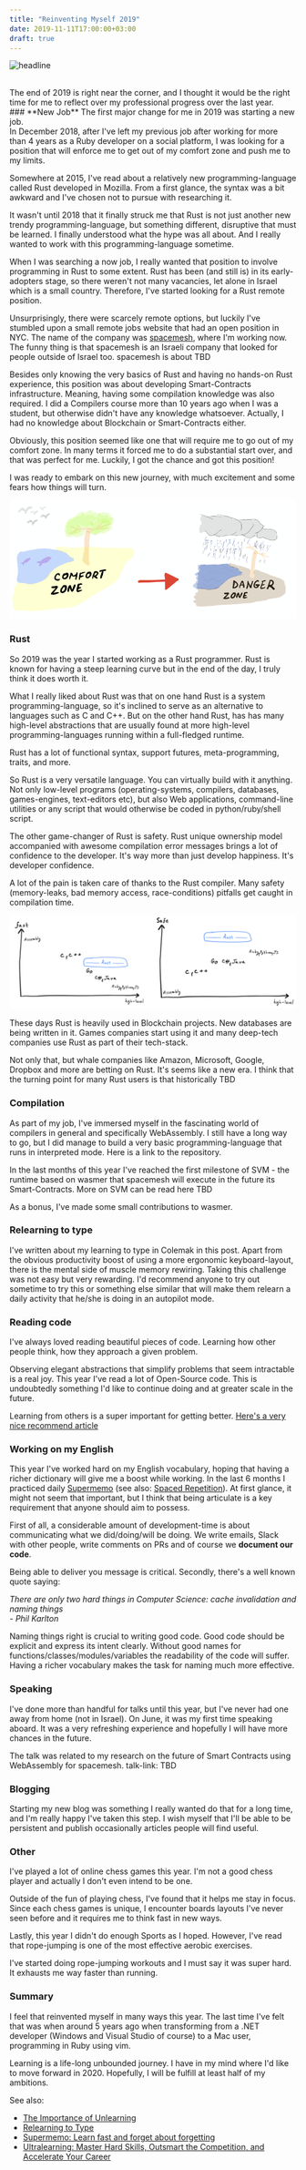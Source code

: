 ```yaml
---
title: "Reinventing Myself 2019"
date: 2019-11-11T17:00:00+03:00
draft: true
---
```


![headline][headline]

<br/>
The end of 2019 is right near the corner, and I thought it would be the right time for me to reflect over my professional progress over the last year.
<br/>
### **New Job**
The first major change for me in 2019 was starting a new job.
<br/>In December 2018, after I've left my previous job after working for more than 4 years as a Ruby developer on a social platform,
I was looking for a position that will enforce me to get out of my comfort zone and push me to my limits.
<br/>

Somewhere at 2015, I've read about a relatively new programming-language called Rust developed in Mozilla.
From a first glance, the syntax was a bit awkward and I've chosen not to pursue with researching it.

It wasn't until 2018 that it finally struck me that Rust is not just another new trendy programming-language, but something different, disruptive that must be learned.
I finally understood what the hype was all about. And I really wanted to work with this programming-language sometime.

When I was searching a now job, I really wanted that position to involve programming in Rust to some extent.
Rust has been (and still is) in its early-adopters stage, so there weren't not many vacancies, let alone in Israel which is a small country.
Therefore, I've started looking for a Rust remote position.

Unsurprisingly, there were scarcely remote options, but luckily I've stumbled upon a small remote jobs website that had an open position in NYC.
The name of the company was [spacemesh][spacemesh], where I'm working now. The funny thing is that spacemesh is an Israeli company that looked for people outside of Israel too.
spacemesh is about TBD

Besides only knowing the very basics of Rust and having no hands-on Rust experience, this position was about developing Smart-Contracts infrastructure.
Meaning, having some compilation knowledge was also required. I did a Compilers course more than 10 years ago when I was a student, but otherwise didn't have any knowledge whatsoever.
Actually, I had no knowledge about Blockchain or Smart-Contracts either.

Obviously, this position seemed like one that will require me to go out of my comfort zone.
In many terms it forced me to do a substantial start over, and that was perfect for me.
Luckily, I got the chance and got this position!

I was ready to embark on this new journey, with much excitement and some fears how things will turn.

<img src="images/comfort-zone-to-danger-zone.png"/>

### **Rust**
So 2019 was the year I started working as a Rust programmer. Rust is known for having a steep learning curve but in the end of the day, I truly think it does worth it.

What I really liked about Rust was that on one hand Rust is a system programming-language, so it's inclined to serve as an alternative to languages such as C and C++.
But on the other hand Rust, has has many high-level abstractions that are usually found at more high-level programming-languages running within a full-fledged runtime.

Rust has a lot of functional syntax, support futures, meta-programming, traits, and more.

So Rust is a very versatile language. You can virtually build with it anything. Not only low-level programs
(operating-systems, compilers, databases, games-engines, text-editors etc), but also Web applications, command-line utilities or any script that would otherwise be coded
in python/ruby/shell script.

The other game-changer of Rust is safety. Rust unique ownership model accompanied with awesome compilation error messages brings a lot of confidence to the developer.
It's way more than just develop happiness. It's developer confidence.

A lot of the pain is taken care of thanks to the Rust compiler.
Many safety (memory-leaks, bad memory access, race-conditions) pitfalls get caught in compilation time.

<img src="images/rust-charts.png"/>

These days Rust is heavily used in Blockchain projects. New databases are being written in it. Games companies start using it and many deep-tech companies
use Rust as part of their tech-stack.

Not only that, but whale companies like Amazon, Microsoft, Google, Dropbox and more are betting on Rust. It's seems like a new era.
I think that the turning point for many Rust users is that historically TBD

### **Compilation**
As part of my job, I've immersed myself in the fascinating world of compilers in general and specifically WebAssembly.
I still have a long way to go, but I did manage to build a very basic programming-language that runs in interpreted mode.
Here is a link to the repository.

In the last months of this year I've reached the first milestone of SVM - the runtime based on wasmer that spacemesh will execute in the future
its Smart-Contracts. More on SVM can be read here TBD

As a bonus, I've made some small contributions to wasmer.

### **Relearning to type**
I've written about my learning to type in Colemak in this post. Apart from the obvious productivity boost of using a more ergonomic keyboard-layout, there is the mental side
of muscle memory rewiring. Taking this challenge was not easy but very rewarding. I'd recommend anyone to try out sometime to try this or something else similar
that will make them relearn a daily activity that he/she is doing in an autopilot mode.

### **Reading code**
I've always loved reading beautiful pieces of code. Learning how other people think, how they approach a given problem.

Observing elegant abstractions that simplify problems that seem intractable is a real joy.
This year I've read a lot of Open-Source code. This is undoubtedly something I'd like to continue doing and at greater scale in the future.

Learning from others is a super important for getting better.
[Here's a very nice recommend article](ultralearning-environments)

### **Working on my English**
This year I've worked hard on my English vocabulary, hoping that having a richer dictionary will give me a boost while working.
In the last 6 months I practiced daily [Supermemo][supermemo] (see also: [Spaced Repetition][spaced-repetition]).
At first glance, it might not seem that important, but I think that being articulate is a key requirement that anyone should aim to possess.

First of all, a considerable amount of development-time is about communicating what we did/doing/will be doing.
We write emails, Slack with other people, write comments on PRs and of course we **document our code**.

Being able to deliver you message is critical. Secondly, there's a well known quote saying:

_There are only two hard things in Computer Science: cache invalidation and naming things_
<br/>
_- Phil Karlton_

Naming things right is crucial to writing good code. Good code should be explicit and express its intent clearly.
Without good names for functions/classes/modules/variables the readability of the code will suffer.
Having a richer vocabulary makes the task for naming much more effective.

### **Speaking**

I've done more than handful for talks until this year, but I've never had one away from home (not in Israel).
On June, it was my first time speaking aboard. It was a very refreshing experience and hopefully I will have more chances in the future.

The talk was related to my research on the future of Smart Contracts using WebAssembly for spacemesh.
talk-link: TBD

### **Blogging**
Starting my new blog was something I really wanted do that for a long time, and I'm really happy I've taken this step.
I wish myself that I'll be able to be persistent and publish occasionally articles people will find useful.

### **Other**
I've played a lot of online chess games this year. I'm not a good chess player and actually I don't even intend to be one.

Outside of the fun of playing chess, I've found that it helps me stay in focus.
Since each chess games is unique, I encounter boards layouts I've never seen before and it requires me to think fast in new ways.

Lastly, this year I didn't do enough Sports as I hoped.
However, I've read that rope-jumping is one of the most effective aerobic exercises.

I've started doing rope-jumping workouts and I must say it was super hard. It exhausts me way faster than running.


### **Summary**
I feel that reinvented myself in many ways this year. The last time I've felt that was when around 5 years ago when
transforming from a .NET developer (Windows and Visual Studio of course) to a Mac user, programming in Ruby using vim.

Learning is a life-long unbounded journey. I have in my mind where I'd like to move forward in 2020.
Hopefully, I will be fulfill at least half of my ambitions.


See also:

* [The Importance of Unlearning][the-importance-of-unlearning]
* [Relearning to Type][relearning-to-type]
* [Supermemo: Learn fast and forget about forgetting][supermemo]
* [Ultralearning: Master Hard Skills, Outsmart the Competition, and Accelerate Your Career][ultralearning-book]


[headline]: https://www.incimages.com/uploaded_files/image/970x450/getty_477569935_970656970450085_79639.jpg
[spacemesh]: http://spacemesh.io
[chess]: http://chess.com
[supermemo]: https://supermemo.com
[talk]: https://www.youtube.com/watch?v=mcvBXQ0SWJM
[the-importance-of-unlearning]: https://gryphon.dev/2019/06/27/the-importance-of-unlearning/
[relearning-to-type]: https://gryphon.dev/2019/10/04/relearning-to-type/
[ultralearning-environments]:  https://www.scotthyoung.com/blog/2019/01/03/ultralearning-environments/
[ultralearning-book]: https://www.amazon.com/Ultralearning-Master-Outsmart-Competition-Accelerate-ebook/dp/B07K6MF8MD
[spaced-repetition]: https://en.wikipedia.org/wiki/Spaced_repetition
[supermemo]: https://www.supermemo.com/en
